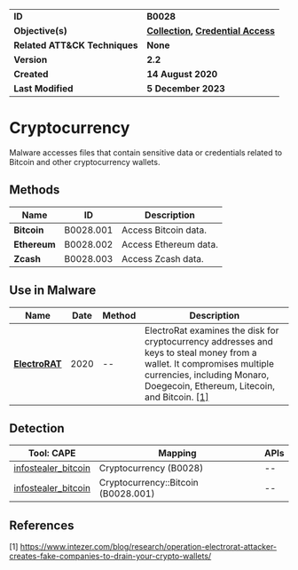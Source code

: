<table>
<tr>
<td><b>ID</b></td>
<td><b>B0028</b></td>
</tr>
<tr>
<td><b>Objective(s)</b></td>
<td><b><a href="../collection">Collection</a>, <a href="../credential-access">Credential Access</a></b></td>
</tr>
<tr>
<td><b>Related ATT&CK Techniques</b></td>
<td><b>None</b></td>
</tr>
<tr>
<td><b>Version</b></td>
<td><b>2.2</b></td>
</tr>
<tr>
<td><b>Created</b></td>
<td><b>14 August 2020</b></td>
</tr>
<tr>
<td><b>Last Modified</b></td>
<td><b>5 December 2023</b></td>
</tr>
</table>

# Cryptocurrency

Malware accesses files that contain sensitive data or credentials related to Bitcoin and other cryptocurrency wallets.

## Methods

|Name|ID|Description|
|---|---|---|
|**Bitcoin**|B0028.001|Access Bitcoin data.|
|**Ethereum**|B0028.002|Access Ethereum data.|
|**Zcash**|B0028.003|Access Zcash data.|

## Use in Malware

|Name|Date|Method|Description|
|---|---|---|---|
|[**ElectroRAT**](../xample-malware/electrorat.md)|2020|--|ElectroRat examines the disk for cryptocurrency addresses and keys to steal money from a wallet. It compromises multiple currencies, including Monaro, Doegecoin, Ethereum, Litecoin, and Bitcoin. [[1]](#1)|

## Detection

|Tool: CAPE|Mapping|APIs|
|---|---|---|
|[infostealer_bitcoin](https://github.com/CAPESandbox/community/tree/master/modules/signatures/infostealer_bitcoin.py)|Cryptocurrency (B0028)|--|
|[infostealer_bitcoin](https://github.com/CAPESandbox/community/tree/master/modules/signatures/infostealer_bitcoin.py)|Cryptocurrency::Bitcoin (B0028.001)|--|

## References

<a name="1">[1]</a> https://www.intezer.com/blog/research/operation-electrorat-attacker-creates-fake-companies-to-drain-your-crypto-wallets/
